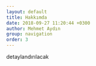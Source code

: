 ```yaml
---
layout: default
title: Hakkımda
date: 2018-09-27 11:20:44 +0300
author: Mehmet Aydın
group: navigation
order: 3
---
```


detaylandırılacak


